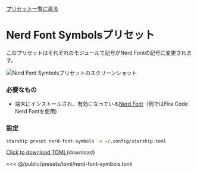 [プリセット一覧に戻る](./#nerd-font-symbols)

# Nerd Font Symbolsプリセット

このプリセットはそれぞれのモジュールで記号がNerd Fontの記号に変更されます。

![Nerd Font Symbolsプリセットのスクリーンショット](/presets/img/nerd-font-symbols.png)

### 必要なもの

- 端末にインストールされ、有効になっている[Nerd Font](https://www.nerdfonts.com/)（例ではFira Code Nerd Fontを使用)

### 設定

```sh
starship preset nerd-font-symbols -o ~/.config/starship.toml
```

[Click to download TOML](/presets/toml/nerd-font-symbols.toml){download}

<<< @/public/presets/toml/nerd-font-symbols.toml
